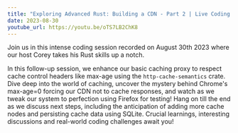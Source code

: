 ```yaml
---
title: "Exploring Advanced Rust: Building a CDN - Part 2 | Live Coding with Coreyja"
date: 2023-08-30
youtube_url: https://youtu.be/oTS7LB2ChK8
---
```


Join us in this intense coding session recorded on August 30th 2023 where our host Corey takes his Rust skills up a notch.

In this follow-up session, we enhance our basic caching proxy to respect cache control headers like max-age using the `http-cache-semantics` crate. Dive deep into the world of caching, uncover the mystery behind Chrome's max-age=0 forcing our CDN not to cache responses, and watch as we tweak our system to perfection using Firefox for testing! Hang on till the end as we discuss next steps, including the anticipation of adding more cache nodes and persisting cache data using SQLite. Crucial learnings, interesting discussions and real-world coding challenges await you!
